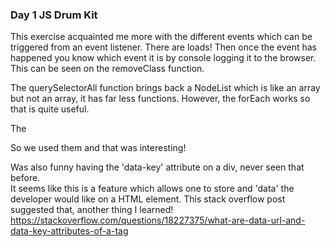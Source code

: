### Day 1 JS Drum Kit

This exercise acquainted me more with the different events which can be triggered from an event listener.  There are loads!
Then once the event has happened you know which event it is by console logging it to the browser.  This can be seen on the removeClass function.

The querySelectorAll function brings back a NodeList which is like an array but not an array, it has far less functions.
However, the forEach works so that is quite useful.

The <audio> HTML element has loads of JS methods which can be used on it.  As can be seen by this link
https://www.w3schools.com/tags/ref_av_dom.asp

So we used them and that was interesting!

Was also funny having the 'data-key' attribute on a div, never seen that before.  
It seems like this is a feature which allows one to store and 'data' the developer would like on a HTML element.
This stack overflow post suggested that, another thing I learned!
https://stackoverflow.com/questions/18227375/what-are-data-url-and-data-key-attributes-of-a-tag
